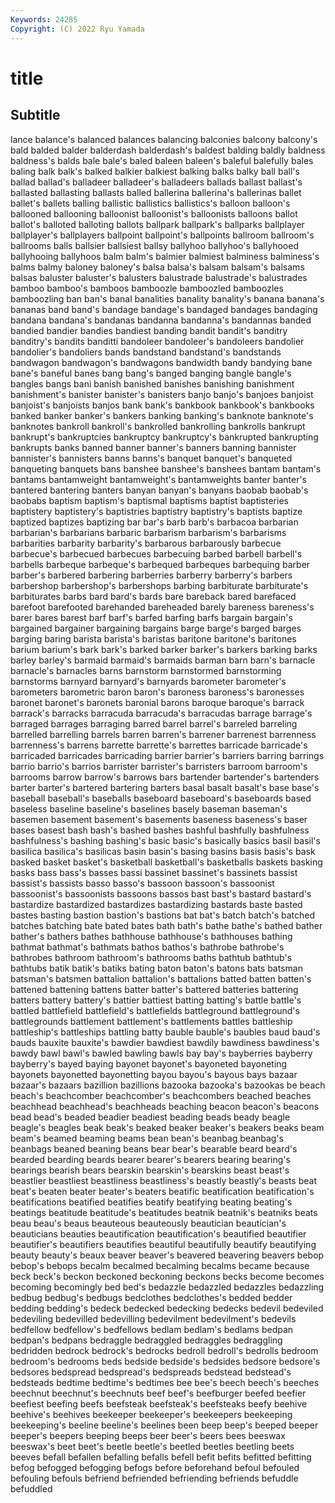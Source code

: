 ```yaml
---
Keywords: 24285
Copyright: (C) 2022 Ryu Yamada
---
```



# title

## Subtitle
lance balance's balanced balances balancing balconies balcony
balcony's bald balded balder balderdash balderdash's baldest balding baldly baldness
baldness's balds bale bale's baled baleen baleen's baleful balefully bales
baling balk balk's balked balkier balkiest balking balks balky ball
ball's ballad ballad's balladeer balladeer's balladeers ballads ballast ballast's ballasted
ballasting ballasts balled ballerina ballerina's ballerinas ballet ballet's ballets balling
ballistic ballistics ballistics's balloon balloon's ballooned ballooning balloonist balloonist's balloonists
balloons ballot ballot's balloted balloting ballots ballpark ballpark's ballparks ballplayer
ballplayer's ballplayers ballpoint ballpoint's ballpoints ballroom ballroom's ballrooms balls ballsier
ballsiest ballsy ballyhoo ballyhoo's ballyhooed ballyhooing ballyhoos balm balm's balmier
balmiest balminess balminess's balms balmy baloney baloney's balsa balsa's balsam
balsam's balsams balsas baluster baluster's balusters balustrade balustrade's balustrades bamboo
bamboo's bamboos bamboozle bamboozled bamboozles bamboozling ban ban's banal banalities
banality banality's banana banana's bananas band band's bandage bandage's bandaged
bandages bandaging bandana bandana's bandanas bandanna bandanna's bandannas banded bandied
bandier bandies bandiest banding bandit bandit's banditry banditry's bandits banditti
bandoleer bandoleer's bandoleers bandolier bandolier's bandoliers bands bandstand bandstand's bandstands
bandwagon bandwagon's bandwagons bandwidth bandy bandying bane bane's baneful banes
bang bang's banged banging bangle bangle's bangles bangs bani banish
banished banishes banishing banishment banishment's banister banister's banisters banjo banjo's
banjoes banjoist banjoist's banjoists banjos bank bank's bankbook bankbook's bankbooks
banked banker banker's bankers banking banking's banknote banknote's banknotes bankroll
bankroll's bankrolled bankrolling bankrolls bankrupt bankrupt's bankruptcies bankruptcy bankruptcy's bankrupted
bankrupting bankrupts banks banned banner banner's banners banning bannister bannister's
bannisters banns banns's banquet banquet's banqueted banqueting banquets bans banshee
banshee's banshees bantam bantam's bantams bantamweight bantamweight's bantamweights banter banter's
bantered bantering banters banyan banyan's banyans baobab baobab's baobabs baptism
baptism's baptismal baptisms baptist baptisteries baptistery baptistery's baptistries baptistry baptistry's
baptists baptize baptized baptizes baptizing bar bar's barb barb's barbacoa
barbarian barbarian's barbarians barbaric barbarism barbarism's barbarisms barbarities barbarity barbarity's
barbarous barbarously barbecue barbecue's barbecued barbecues barbecuing barbed barbell barbell's
barbells barbeque barbeque's barbequed barbeques barbequing barber barber's barbered barbering
barberries barberry barberry's barbers barbershop barbershop's barbershops barbing barbiturate barbiturate's
barbiturates barbs bard bard's bards bare bareback bared barefaced barefoot
barefooted barehanded bareheaded barely bareness bareness's barer bares barest barf
barf's barfed barfing barfs bargain bargain's bargained bargainer bargaining bargains
barge barge's barged barges barging baring barista barista's baristas baritone
baritone's baritones barium barium's bark bark's barked barker barker's barkers
barking barks barley barley's barmaid barmaid's barmaids barman barn barn's
barnacle barnacle's barnacles barns barnstorm barnstormed barnstorming barnstorms barnyard barnyard's
barnyards barometer barometer's barometers barometric baron baron's baroness baroness's baronesses
baronet baronet's baronets baronial barons baroque baroque's barrack barrack's barracks
barracuda barracuda's barracudas barrage barrage's barraged barrages barraging barred barrel
barrel's barreled barreling barrelled barrelling barrels barren barren's barrener barrenest
barrenness barrenness's barrens barrette barrette's barrettes barricade barricade's barricaded barricades
barricading barrier barrier's barriers barring barrings barrio barrio's barrios barrister
barrister's barristers barroom barroom's barrooms barrow barrow's barrows bars bartender
bartender's bartenders barter barter's bartered bartering barters basal basalt basalt's
base base's baseball baseball's baseballs baseboard baseboard's baseboards based baseless
baseline baseline's baselines basely baseman baseman's basemen basement basement's basements
baseness baseness's baser bases basest bash bash's bashed bashes bashful
bashfully bashfulness bashfulness's bashing bashing's basic basic's basically basics basil
basil's basilica basilica's basilicas basin basin's basing basins basis basis's
bask basked basket basket's basketball basketball's basketballs baskets basking basks
bass bass's basses bassi bassinet bassinet's bassinets bassist bassist's bassists
basso basso's bassoon bassoon's bassoonist bassoonist's bassoonists bassoons bassos bast
bast's bastard bastard's bastardize bastardized bastardizes bastardizing bastards baste basted
bastes basting bastion bastion's bastions bat bat's batch batch's batched
batches batching bate bated bates bath bath's bathe bathe's bathed
bather bather's bathers bathes bathhouse bathhouse's bathhouses bathing bathmat bathmat's
bathmats bathos bathos's bathrobe bathrobe's bathrobes bathroom bathroom's bathrooms baths
bathtub bathtub's bathtubs batik batik's batiks bating baton baton's batons
bats batsman batsman's batsmen battalion battalion's battalions batted batten batten's
battened battening battens batter batter's battered batteries battering batters battery
battery's battier battiest batting batting's battle battle's battled battlefield battlefield's
battlefields battleground battleground's battlegrounds battlement battlement's battlements battles battleship battleship's
battleships battling batty bauble bauble's baubles baud baud's bauds bauxite
bauxite's bawdier bawdiest bawdily bawdiness bawdiness's bawdy bawl bawl's bawled
bawling bawls bay bay's bayberries bayberry bayberry's bayed baying bayonet
bayonet's bayoneted bayoneting bayonets bayonetted bayonetting bayou bayou's bayous bays
bazaar bazaar's bazaars bazillion bazillions bazooka bazooka's bazookas be beach
beach's beachcomber beachcomber's beachcombers beached beaches beachhead beachhead's beachheads beaching
beacon beacon's beacons bead bead's beaded beadier beadiest beading beads
beady beagle beagle's beagles beak beak's beaked beaker beaker's beakers
beaks beam beam's beamed beaming beams bean bean's beanbag beanbag's
beanbags beaned beaning beans bear bear's bearable beard beard's bearded
bearding beards bearer bearer's bearers bearing bearing's bearings bearish bears
bearskin bearskin's bearskins beast beast's beastlier beastliest beastliness beastliness's beastly
beastly's beasts beat beat's beaten beater beater's beaters beatific beatification
beatification's beatifications beatified beatifies beatify beatifying beating beating's beatings beatitude
beatitude's beatitudes beatnik beatnik's beatniks beats beau beau's beaus beauteous
beauteously beautician beautician's beauticians beauties beautification beautification's beautified beautifier beautifier's
beautifiers beautifies beautiful beautifully beautify beautifying beauty beauty's beaux beaver
beaver's beavered beavering beavers bebop bebop's bebops becalm becalmed becalming
becalms became because beck beck's beckon beckoned beckoning beckons becks
become becomes becoming becomingly bed bed's bedazzle bedazzled bedazzles bedazzling
bedbug bedbug's bedbugs bedclothes bedclothes's bedded bedder bedding bedding's bedeck
bedecked bedecking bedecks bedevil bedeviled bedeviling bedevilled bedevilling bedevilment bedevilment's
bedevils bedfellow bedfellow's bedfellows bedlam bedlam's bedlams bedpan bedpan's bedpans
bedraggle bedraggled bedraggles bedraggling bedridden bedrock bedrock's bedrocks bedroll bedroll's
bedrolls bedroom bedroom's bedrooms beds bedside bedside's bedsides bedsore bedsore's
bedsores bedspread bedspread's bedspreads bedstead bedstead's bedsteads bedtime bedtime's bedtimes
bee bee's beech beech's beeches beechnut beechnut's beechnuts beef beef's
beefburger beefed beefier beefiest beefing beefs beefsteak beefsteak's beefsteaks beefy
beehive beehive's beehives beekeeper beekeeper's beekeepers beekeeping beekeeping's beeline beeline's
beelines been beep beep's beeped beeper beeper's beepers beeping beeps
beer beer's beers bees beeswax beeswax's beet beet's beetle beetle's
beetled beetles beetling beets beeves befall befallen befalling befalls befell
befit befits befitted befitting befog befogged befogging befogs before beforehand
befoul befouled befouling befouls befriend befriended befriending befriends befuddle befuddled
